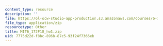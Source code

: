 ```yaml
---
content_type: resource
description: ''
file: https://ol-ocw-studio-app-production.s3.amazonaws.com/courses/6-172-performance-engineering-of-software-systems-fall-2018/7775d22df8bc896b87c593f24f7366eb_MIT6_172F18_hw1.zip
file_type: application/zip
resourcetype: Other
title: MIT6_172F18_hw1.zip
uid: 7775d22d-f8bc-896b-87c5-93f24f7366eb
---
```


